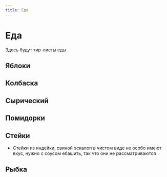 ```yaml
---
title: Еда
---
```


# Еда

Здесь будут тир-листы еды

## Яблоки

<tier-list>
<template #a>Пинк Леди</template>
<template #b>Гренни Смит</template>
<template #c>Голден · Спартан · Чемпион · Черный принц</template>
<template #e>Гала</template>
</tier-list>

## Колбаска

<tier-list>
<template #b>Сервелат · Прошутто · Палермо</template>
<template #c>Докторская</template>
</tier-list>

## Сырический

<tier-list>
<template #a>Сливочный · Ламбер</template>
<template #b>Легкий · Голландский · Тильзитер</template>
<template #c></template>
</tier-list>

## Помидорки

<tier-list>
<template #b>Бархатный мед</template>
<template #c>Черри · Бычье сердце · Розовые</template>
<template #d>Конфетто · Пинк Парадайз</template>
</tier-list>

## Стейки

<tier-list>
<template #а>Рибай</template>
<template #b>Шейка</template>
<template #d>Рамп</template>
</tier-list>

- Стейки из индейки, свиной эскалоп в чистом виде не особо имеют вкус, нужно с соусом ебашить, так что они не
  рассматриваются

## Рыбка

<tier-list>
<template #b>Тунец</template>
<template #c>Минтай</template>
</tier-list>


